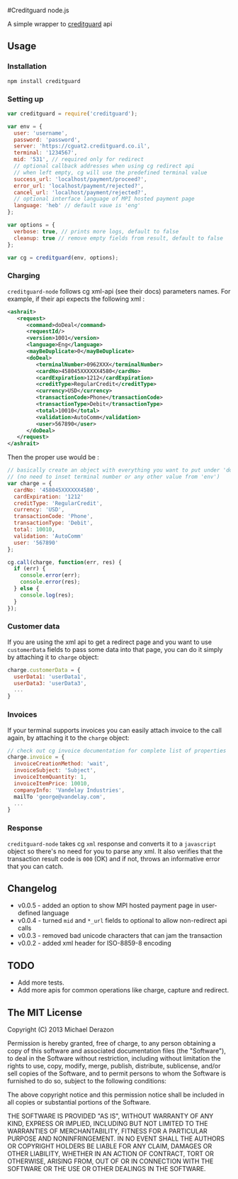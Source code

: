 #Creditguard node.js

A simple wrapper to [creditguard](http://creditguard.co.il) api

## Usage
### Installation
```
npm install creditguard
```
### Setting up

```js
var creditguard = require('creditguard');

var env = {
  user: 'username',
  password: 'password',
  server: 'https://cguat2.creditguard.co.il',
  terminal: '1234567',
  mid: '531', // required only for redirect
  // optional callback addresses when using cg redirect api
  // when left empty, cg will use the predefined terminal value
  success_url: 'localhost/payment/proceed?',
  error_url: 'localhost/payment/rejected?',
  cancel_url: 'localhost/payment/rejected?',
  // optional interface language of MPI hosted payment page
  language: 'heb' // default vaue is 'eng'
};

var options = {
  verbose: true, // prints more logs, default to false
  cleanup: true // remove empty fields from result, default to false
};

var cg = creditguard(env, options);
```

### Charging

`creditguard-node` follows cg xml-api (see their docs) parameters names. For example, if their api expects the following xml :

```xml
<ashrait>
   <request>
      <command>doDeal</command>
      <requestId/>
      <version>1001</version>
      <language>Eng</language>
      <mayBeDuplicate>0</mayBeDuplicate>
      <doDeal>
         <terminalNumber>0962XXX</terminalNumber>
         <cardNo>458045XXXXXX4580</cardNo>
         <cardExpiration>1212</cardExpiration>
         <creditType>RegularCredit</creditType>
         <currency>USD</currency>
         <transactionCode>Phone</transactionCode>
         <transactionType>Debit</transactionType>
         <total>10010</total>
         <validation>AutoComm</validation>
         <user>567890</user>
      </doDeal>
   </request>
</ashrait>
```

Then the proper use would be :

```js
// basically create an object with everything you want to put under 'doDeal' element
// (no need to inset terminal number or any other value from 'env')
var charge = {
  cardNo: '458045XXXXXX4580',
  cardExpiration: '1212'
  creditType: 'RegularCredit',
  currency: 'USD',
  transactionCode: 'Phone',
  transactionType: 'Debit',
  total: 10010,
  validation: 'AutoComm'
  user: '567890'
};

cg.call(charge, function(err, res) {
  if (err) {
    console.error(err);
    console.error(res);
  } else {
    console.log(res);
  }
});
```

### Customer data
If you are using the xml api to get a redirect page and you want to use `customerData` fields to pass some data into that page, you can do it simply by attaching it to `charge` object: 

```js
charge.customerData = {
  userData1: 'userData1',
  userData3: 'userData3',
  ...
}
```

### Invoices
If your terminal supports invoices you can easily attach invoice to the call again, by attaching it to the `charge` object: 

```js
// check out cg invoice documentation for complete list of properties
charge.invoice = {
  invoiceCreationMethod: 'wait',
  invoiceSubject: 'Subject',
  invoiceItemQuantity: 1,
  invoiceItemPrice: 10010,
  companyInfo: 'Vandelay Industries',
  mailTo 'george@vandelay.com',
  ...
}
```

### Response
`creditguard-node` takes cg `xml` response and converts it to a `javascript` object so there's no need for you to parse any xml. It also verifies that the transaction result code is `000` (OK) and if not, throws an informative error that you can catch.

## Changelog
- v0.0.5 - added an option to show MPI hosted payment page in user-defined language
- v0.0.4 - turned `mid` and `*_url` fields to optional to allow non-redirect api calls
- v0.0.3 - removed bad unicode characters that can jam the transaction
- v0.0.2 - added xml header for ISO-8859-8 encoding

## TODO
- Add more tests.
- Add more apis for common operations like charge, capture and redirect.


## The MIT License

Copyright (C) 2013 Michael Derazon

Permission is hereby granted, free of charge, to any person obtaining a copy of this software and associated documentation files (the "Software"), to deal in the Software without restriction, including without limitation the rights to use, copy, modify, merge, publish, distribute, sublicense, and/or sell copies of the Software, and to permit persons to whom the Software is furnished to do so, subject to the following conditions:

The above copyright notice and this permission notice shall be included in all copies or substantial portions of the Software.

THE SOFTWARE IS PROVIDED "AS IS", WITHOUT WARRANTY OF ANY KIND, EXPRESS OR IMPLIED, INCLUDING BUT NOT LIMITED TO THE WARRANTIES OF MERCHANTABILITY, FITNESS FOR A PARTICULAR PURPOSE AND NONINFRINGEMENT. IN NO EVENT SHALL THE AUTHORS OR COPYRIGHT HOLDERS BE LIABLE FOR ANY CLAIM, DAMAGES OR OTHER LIABILITY, WHETHER IN AN ACTION OF CONTRACT, TORT OR OTHERWISE, ARISING FROM, OUT OF OR IN CONNECTION WITH THE SOFTWARE OR THE USE OR OTHER DEALINGS IN THE SOFTWARE.
